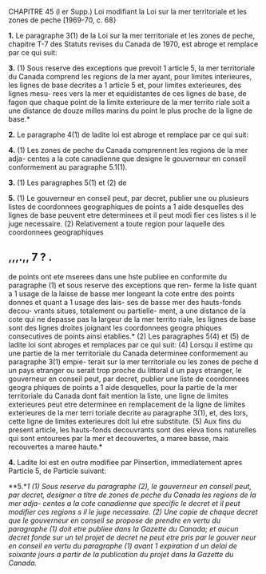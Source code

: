 CHAPITRE 45 (l er Supp.)
Loi modifiant la Loi sur la mer territoriale
et les zones de peche
[1969-70, c. 68}

**1.** Le paragraphe 3(1) de la Loi sur la
mer territoriale et les zones de peche,
chapitre T-7 des Statuts revises du Canada
de 1970, est abroge et remplace par ce qui
suit:

**3.** (1) Sous reserve des exceptions
que prevoit 1 article 5, la mer territoriale
du Canada comprend les regions de la
mer ayant, pour limites interieures, les
lignes de base decrites a 1 article 5 et,
pour limites exterieures, des lignes mesu-
rees vers la mer et equidistantes de ces
lignes de base, de fagon que chaque point
de la limite exterieure de la mer territo
riale soit a une distance de douze milles
marins du point le plus proche de la ligne
de base.*

**2.** Le paragraphe 4(1) de ladite loi est
abroge et remplace par ce qui suit:

**4.** (1) Les zones de peche du Canada
comprennent les regions de la mer adja-
centes a la cote canadienne que designe
le gouverneur en conseil conformement
au paragraphe 5.1(1).

**3.** (1) Les paragraphes 5(1) et (2) de

**5.** (1) Le gouverneur en conseil peut,
par decret, publier une ou plusieurs listes
de coordonnees geographiques de points
a 1 aide desquelles des lignes de base
peuvent etre determinees et il peut modi
fier ces listes s il le juge necessaire.
(2) Relativement a toute region pour
laquelle des coordonnees geographiques

## ,,,.,, 7 ? .
de points ont ete mserees dans une hste
publiee en conformite du paragraphe (1)
et sous reserve des exceptions que ren-
ferme la liste quant a 1 usage de la laisse
de basse mer longeant la cote entre des
points donnes et quant a 1 usage des lais-
ses de basse mer des hauts-fonds decou-
vrants situes, totalement ou partielle-
ment, a une distance de la cote qui ne
depasse pas la largeur de la mer territo
riale, les lignes de base sont des lignes
droites joignant les coordonnees geogra
phiques consecutives de points ainsi
etablies.*
(2) Les paragraphes 5(4) et (5) de ladite
loi sont abroges et remplaces par ce qui
suit:
(4) Lorsqu il estime qu une partie de
la mer territoriale du Canada determinee
conformement au paragraphe 3(1) empie-
terait sur la mer territoriale ou les zones
de peche d un pays etranger ou serait trop
proche du littoral d un pays etranger, le
gouverneur en conseil peut, par decret,
publier une liste de coordonnees geogra
phiques de points a 1 aide desquelles,
pour la partie de la mer territoriale du
Canada dont fait mention la liste, une
ligne de limites exterieures peut etre
determinee en remplacement de la ligne
de limites exterieures de la mer terri
toriale decrite au paragraphe 3(1), et,
des lors, cette ligne de limites exterieures
doit lui etre substitute.
(5) Aux fins du present article, les
hauts-fonds decouvrants sont des eleva
tions naturelles qui sont entourees par
la mer et decouvertes, a maree basse,
mais recouvertes a maree haute.*

**4.** Ladite loi est en outre modifiee par
Pinsertion, immediatement apres Particle 5,
de Particle suivant:

**5.**1 (1) Sous reserve du paragraphe
(2), le gouverneur en conseil peut, par
decret, designer a titre de zones de peche
du Canada les regions de la mer adja-
centes a la cote canadienne que specific
le decret et il peut modifier ces regions
s il le juge necessaire.
(2) Une copie de chaque decret que le
gouverneur en conseil se propose de
prendre en vertu du paragraphe (1) doit
etre publiee dans la Gazette du Canada;
et aucun decret fonde sur un tel projet
de decret ne peut etre pris par le gouver
neur en conseil en vertu du paragraphe
(1) avant 1 expiration d un delai de
soixante jours a partir de la publication
du projet dans la Gazette du Canada.*
